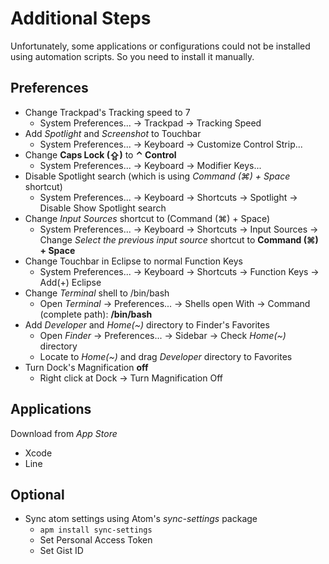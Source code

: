 # Additional Steps
Unfortunately, some applications or configurations could not be installed using automation scripts. So you need to install it manually.

## Preferences
- Change Trackpad's Tracking speed to 7
  - System Preferences... → Trackpad → Tracking Speed
- Add *Spotlight* and *Screenshot* to Touchbar
  - System Preferences... → Keyboard → Customize Control Strip...
- Change **Caps Lock (⇪)** to **⌃ Control**
  - System Preferences... → Keyboard → Modifier Keys...
- Disable Spotlight search (which is using *Command (⌘) + Space* shortcut)
  - System Preferences... → Keyboard → Shortcuts → Spotlight → Disable Show Spotlight search
- Change *Input Sources* shortcut to (Command (⌘) + Space)
  - System Preferences... → Keyboard → Shortcuts → Input Sources → Change *Select the previous input source* shortcut to **Command (⌘) + Space**
- Change Touchbar in Eclipse to normal Function Keys
  - System Preferences... → Keyboard → Shortcuts → Function Keys → Add(+) Eclipse
- Change *Terminal* shell to /bin/bash
  - Open *Terminal* → Preferences... → Shells open With → Command (complete path): **/bin/bash**
- Add *Developer* and *Home(~)* directory to Finder's Favorites
  - Open *Finder* → Preferences... → Sidebar → Check *Home(~)* directory
  - Locate to *Home(~)* and drag *Developer* directory to Favorites
- Turn Dock's Magnification **off**
  - Right click at Dock → Turn Magnification Off

## Applications
Download from *App Store*
- Xcode
- Line

## Optional
- Sync atom settings using Atom's *sync-settings* package
  - `apm install sync-settings`
  - Set Personal Access Token
  - Set Gist ID
